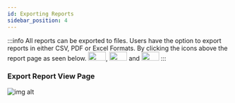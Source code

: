 ```yaml
---
id: Exporting Reports
sidebar_position: 4
---
```


:::info
All reports can be exported to files. Users have the option to export reports in either CSV, PDF or Excel Formats. By clicking the icons above the report page as  seen below. 
<img src='/img/csv-btn.png' height='20px' width='40px'/>, <img src='/img/pdf-btn.png' height='20px' width='40px'/> and <img src='/img/excel-btn.png' height='20px' width='40px'/> 
:::

### Export Report View Page
![img alt](/img/export-report-view.png)

